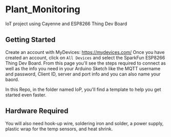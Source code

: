 # Plant_Monitoring
IoT project using Cayenne  and ESP8266 Thing Dev Board

## Getting Started
Create an account with MyDevices: https://mydevices.com/
Once you have created an account, click on `All Devices` and select the SparkFun ESP8266 Thing Dev Board. 
From this page you'll see the steps required to connect as well as the info you need in your Arduino Sketch like the MQTT username and password, Client ID, server and port info and you can also name your baord. 

In this Repo, in the folder named IoP, you'll find a template to help you get started even faster. 

## Hardware Required
<script src="https://www.sparkfun.com/wish_lists/142042.js"></script>
You will also need hook-up wire, soldering iron and solder, a power supply, plastic wrap for the temp sensors, and heat shrink. 